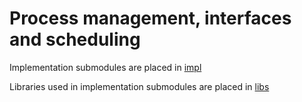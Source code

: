 # Process management, interfaces and scheduling

Implementation submodules are placed in [impl](./impl)

Libraries used in implementation submodules are placed in [libs](./libs)
